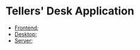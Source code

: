 # Tellers' Desk Application

- [Frontend](td-frontend/README.md "Frontend");
- [Desktop](td-desktop/README.md "Desktop");
- [Server](td-server/README.md "Server");
